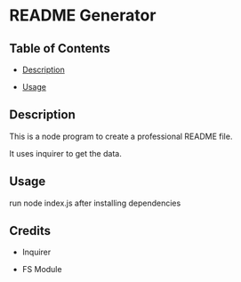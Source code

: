 
# README Generator

## Table of Contents

- [Description](#description)

- [Usage](#usage)

## Description

This is a node program to create a professional README file.

It uses inquirer to get the data.

## Usage
	
run node index.js after installing dependencies


## Credits 

- Inquirer

- FS Module
